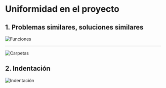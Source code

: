 # Uniformidad en el proyecto

## 1. Problemas similares, soluciones similares

![Funciones](./images/08.png)

-----------------------------

![Carpetas](./images/08-1.png)


## 2. Indentación

![Indentación](./images/08-2.png)

